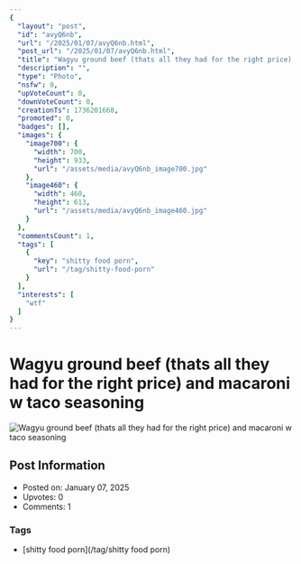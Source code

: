 ```yaml
---
{
  "layout": "post",
  "id": "avyQ6nb",
  "url": "/2025/01/07/avyQ6nb.html",
  "post_url": "/2025/01/07/avyQ6nb.html",
  "title": "Wagyu ground beef (thats all they had for the right price) and macaroni w taco seasoning",
  "description": "",
  "type": "Photo",
  "nsfw": 0,
  "upVoteCount": 0,
  "downVoteCount": 0,
  "creationTs": 1736201668,
  "promoted": 0,
  "badges": [],
  "images": {
    "image700": {
      "width": 700,
      "height": 933,
      "url": "/assets/media/avyQ6nb_image700.jpg"
    },
    "image460": {
      "width": 460,
      "height": 613,
      "url": "/assets/media/avyQ6nb_image460.jpg"
    }
  },
  "commentsCount": 1,
  "tags": [
    {
      "key": "shitty food porn",
      "url": "/tag/shitty-food-porn"
    }
  ],
  "interests": [
    "wtf"
  ]
}
---
```


# Wagyu ground beef (thats all they had for the right price) and macaroni w taco seasoning

![Wagyu ground beef (thats all they had for the right price) and macaroni w taco seasoning](/assets/media/avyQ6nb_image700.jpg)

## Post Information

- Posted on: January 07, 2025
- Upvotes: 0
- Comments: 1

### Tags

- [shitty food porn](/tag/shitty food porn)
